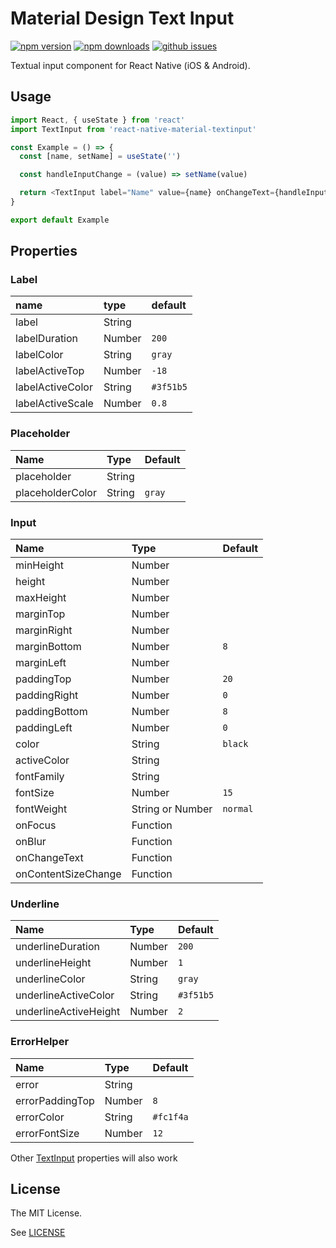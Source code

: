 # Material Design Text Input

[![npm version][npm-img]][npm-url]
[![npm downloads][npm-dls]][npm-url]
[![github issues][issues-img]][issues-url]

Textual input component for React Native (iOS & Android).

## Usage

```javascript
import React, { useState } from 'react'
import TextInput from 'react-native-material-textinput'

const Example = () => {
  const [name, setName] = useState('')

  const handleInputChange = (value) => setName(value)

  return <TextInput label="Name" value={name} onChangeText={handleInputChange} />
}

export default Example
```

## Properties

### Label

| name             | type   | default   |
| :--------------- | :----- | :-------- |
| label            | String |
| labelDuration    | Number | `200`     |
| labelColor       | String | `gray`    |
| labelActiveTop   | Number | `-18`     |
| labelActiveColor | String | `#3f51b5` |
| labelActiveScale | Number | `0.8`     |

### Placeholder

| Name             | Type   | Default |
| :--------------- | :----- | :------ |
| placeholder      | String |
| placeholderColor | String | `gray`  |

### Input

| Name                | Type             | Default  |
| :------------------ | :--------------- | :------- |
| minHeight           | Number           |
| height              | Number           |
| maxHeight           | Number           |
| marginTop           | Number           |
| marginRight         | Number           |
| marginBottom        | Number           | `8`      |
| marginLeft          | Number           |
| paddingTop          | Number           | `20`     |
| paddingRight        | Number           | `0`      |
| paddingBottom       | Number           | `8`      |
| paddingLeft         | Number           | `0`      |
| color               | String           | `black`  |
| activeColor         | String           |
| fontFamily          | String           |
| fontSize            | Number           | `15`     |
| fontWeight          | String or Number | `normal` |
| onFocus             | Function         |
| onBlur              | Function         |
| onChangeText        | Function         |
| onContentSizeChange | Function         |

### Underline

| Name                  | Type   | Default   |
| :-------------------- | :----- | :-------- |
| underlineDuration     | Number | `200`     |
| underlineHeight       | Number | `1`       |
| underlineColor        | String | `gray`    |
| underlineActiveColor  | String | `#3f51b5` |
| underlineActiveHeight | Number | `2`       |

### ErrorHelper

| Name            | Type   | Default   |
| :-------------- | :----- | :-------- |
| error           | String |
| errorPaddingTop | Number | `8`       |
| errorColor      | String | `#fc1f4a` |
| errorFontSize   | Number | `12`      |

Other [TextInput](https://facebook.github.io/react-native/docs/textinput.html#props) properties will also work

## License

The MIT License.

See [LICENSE](LICENSE)

[npm-url]: https://www.npmjs.com/package/react-native-material-textinput
[npm-img]: https://img.shields.io/npm/v/react-native-material-textinput.svg?style=flat
[npm-dls]: https://img.shields.io/npm/dt/react-native-material-textinput.svg?style=flat
[issues-url]: https://github.com/perushevandkhmelev-agency/react-native-material-textinput/issues
[issues-img]: https://img.shields.io/github/issues/perushevandkhmelev-agency/react-native-material-textinput.svg?style=flat
